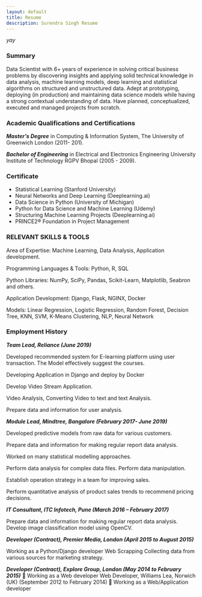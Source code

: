 ```yaml
---
layout: default
title: Resume
description: Surendra Singh Resume
---
```

_yay_

### Summary

Data Scientist with 6+ years of experience in solving critical business problems by discovering insights and applying
solid technical knowledge in data analysis, machine learning models, deep learning and statistical algorithms on
structured and unstructured data. Adept at prototyping, deploying (in production) and maintaining data science
models while having a strong contextual understanding of data. Have planned, conceptualized, executed and
managed projects from scratch.

### Academic Qualifications and Certifications

***Master's Degree*** in Computing & Information System, The University of Greenwich London (2011- 201).

***Bachelor of Engineering*** in Electrical and Electronics Engineering University Institute of Technology RGPV Bhopal (2005 - 2009). 

### Certificate

*   Statistical Learning (Stanford University)
*   Neural Networks and Deep Learning (Deeplearning.ai)
*   Data Science in Python (University of Michigan) 
*   Python for Data Science and Machine Learning (Udemy)
*   Structuring Machine Learning Projects (Deeplearning.ai)
*   PRINCE2® Foundation in Project Management 

### RELEVANT SKILLS & TOOLS

Area of Expertise: Machine Learning, Data Analysis, Application development.

Programming Languages & Tools: Python, R, SQL

Python Libraries: NumPy, SciPy, Pandas, Scikit-Learn, Matplotlib, Seabron and others.

Application Development: Django, Flask, NGINX, Docker

Models: Linear Regression, Logistic Regression, Random Forest, Decision Tree, KNN, SVM, K-Means Clustering, NLP, Neural Network

### Employment History

***Team Lead, Reliance (June 2019)*** 

Developed recommended system for E-learning platform using user transaction. The Model effectively suggest the courses.

Developing Application in Django and deploy by Docker

Develop Video Stream Application.

Video Analysis, Converting Video to text and text Analysis.

Prepare data and information for user analysis.

***Module Lead, Mindtree, Bangalore (February 2017- June 2019)*** 

Developed predictive models from raw data for various customers.

Prepare data and information for making regular report data analysis.

Worked on many statistical modelling approaches.

Perform data analysis for complex data files.
Perform data manipulation.

Establish operation strategy in a team for improving sales.

Perform quantitative analysis of product sales trends to recommend pricing decisions.

***IT Consultant, ITC Infotech, Pune (March 2016 – February 2017)***

Prepare data and information for making regular report data analysis.
Develop image classification model using OpenCV.

***Developer (Contract), Premier Media, London (April 2015 to August 2015)***

Working as a Python/Django developer
Web Scrapping
Collecting data from various sources for marketing strategy.

***Developer (Contract), Explore Group, London (May 2014 to February 2015)***
 Working as a Web developer
Web Developer, Williams Lea, Norwich (UK) (September 2012 to February 2014)
 Working as a Web/Application developer

